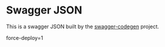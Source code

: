# Swagger JSON
This is a swagger JSON built by the [swagger-codegen](https://github.com/swagger-api/swagger-codegen) project.

force-deploy=1
